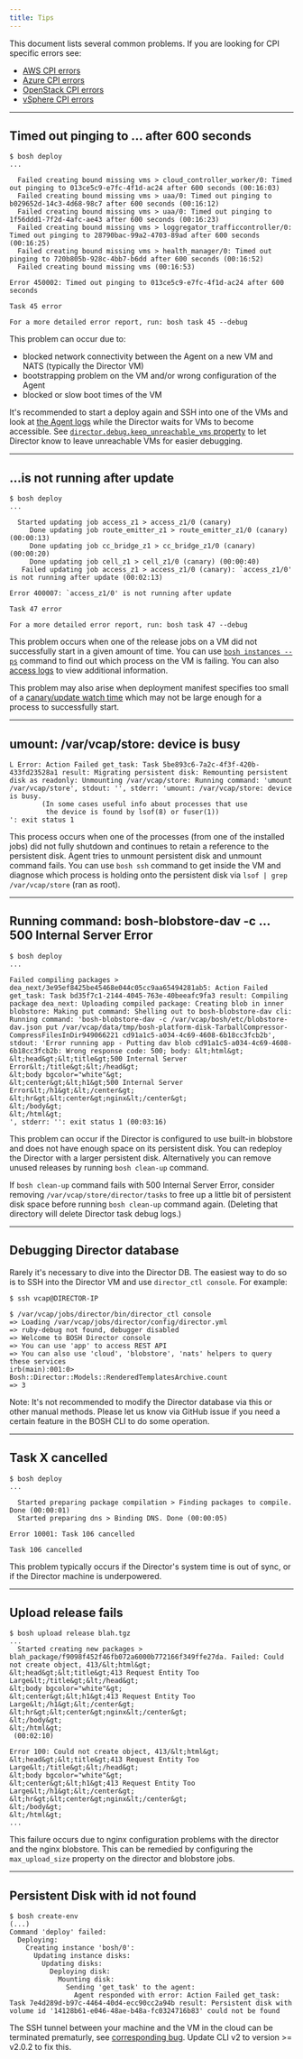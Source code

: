 ```yaml
---
title: Tips
---
```


This document lists several common problems. If you are looking for CPI specific errors see:

- [AWS CPI errors](aws-cpi.md#errors)
- [Azure CPI errors](azure-cpi.md#errors)
- [OpenStack CPI errors](openstack-cpi.md#errors)
- [vSphere CPI errors](vsphere-cpi.md#errors)

---
## Timed out pinging to ... after 600 seconds <a id="unreachable-agent"></a>

```shell
$ bosh deploy
...

  Failed creating bound missing vms > cloud_controller_worker/0: Timed out pinging to 013ce5c9-e7fc-4f1d-ac24 after 600 seconds (00:16:03)
  Failed creating bound missing vms > uaa/0: Timed out pinging to b029652d-14c3-4d68-98c7 after 600 seconds (00:16:12)
  Failed creating bound missing vms > uaa/0: Timed out pinging to 1f56ddd1-7f2d-4afc-ae43 after 600 seconds (00:16:23)
  Failed creating bound missing vms > loggregator_trafficcontroller/0: Timed out pinging to 28790bac-99a2-4703-89ad after 600 seconds (00:16:25)
  Failed creating bound missing vms > health_manager/0: Timed out pinging to 720b805b-928c-4bb7-b6dd after 600 seconds (00:16:52)
  Failed creating bound missing vms (00:16:53)

Error 450002: Timed out pinging to 013ce5c9-e7fc-4f1d-ac24 after 600 seconds

Task 45 error

For a more detailed error report, run: bosh task 45 --debug
```

This problem can occur due to:

- blocked network connectivity between the Agent on a new VM and NATS (typically the Director VM)
- bootstrapping problem on the VM and/or wrong configuration of the Agent
- blocked or slow boot times of the VM

It's recommended to start a deploy again and SSH into one of the VMs and look at [the Agent logs](job-logs.md#agent-logs) while the Director waits for VMs to become accessible. See [`director.debug.keep_unreachable_vms` property](https://bosh.io/jobs/director?source=github.com/cloudfoundry/bosh#p=director.debug.keep_unreachable_vms) to let Director know to leave unreachable VMs for easier debugging.

---
## ...is not running after update <a id="failed-job"></a>

```shell
$ bosh deploy
...

  Started updating job access_z1 > access_z1/0 (canary)
     Done updating job route_emitter_z1 > route_emitter_z1/0 (canary) (00:00:13)
     Done updating job cc_bridge_z1 > cc_bridge_z1/0 (canary) (00:00:20)
     Done updating job cell_z1 > cell_z1/0 (canary) (00:00:40)
   Failed updating job access_z1 > access_z1/0 (canary): `access_z1/0' is not running after update (00:02:13)

Error 400007: `access_z1/0' is not running after update

Task 47 error

For a more detailed error report, run: bosh task 47 --debug
```

This problem occurs when one of the release jobs on a VM did not successfully start in a given amount of time. You can use [`bosh instances --ps`](sysadmin-commands.md#health) command to find out which process on the VM is failing. You can also [access logs](job-logs.md#vm-logs) to view additional information.

This problem may also arise when deployment manifest specifies too small of a [canary/update watch time](deployment-manifest.md#update) which may not be large enough for a process to successfully start.

---
## umount: /var/vcap/store: device is busy <a id="unmount-persistent-disk"></a>

```shell
L Error: Action Failed get_task: Task 5be893c6-7a2c-4f3f-420b-433fd23528a1 result: Migrating persistent disk: Remounting persistent disk as readonly: Unmounting /var/vcap/store: Running command: 'umount /var/vcap/store', stdout: '', stderr: 'umount: /var/vcap/store: device is busy.
        (In some cases useful info about processes that use
         the device is found by lsof(8) or fuser(1))
': exit status 1
```

This process occurs when one of the processes (from one of the installed jobs) did not fully shutdown and continues to retain a reference to the persistent disk. Agent tries to unmount persistent disk and unmount command fails. You can use `bosh ssh` command to get inside the VM and diagnose which process is holding onto the persistent disk via `lsof | grep /var/vcap/store` (ran as root).

---
## Running command: bosh-blobstore-dav -c ... 500 Internal Server Error <a id="blobstore-out-of-space"></a>

```shell
$ bosh deploy
...

Failed compiling packages > dea_next/3e95ef8425be45468e044c05cc9aa65494281ab5: Action Failed get_task: Task bd35f7c1-2144-4045-763e-40beeafc9fa3 result: Compiling package dea_next: Uploading compiled package: Creating blob in inner blobstore: Making put command: Shelling out to bosh-blobstore-dav cli: Running command: 'bosh-blobstore-dav -c /var/vcap/bosh/etc/blobstore-dav.json put /var/vcap/data/tmp/bosh-platform-disk-TarballCompressor-CompressFilesInDir949066221 cd91a1c5-a034-4c69-4608-6b18cc3fcb2b', stdout: 'Error running app - Putting dav blob cd91a1c5-a034-4c69-4608-6b18cc3fcb2b: Wrong response code: 500; body: &lt;html&gt;
&lt;head&gt;&lt;title&gt;500 Internal Server Error&lt;/title&gt;&lt;/head&gt;
&lt;body bgcolor="white"&gt;
&lt;center&gt;&lt;h1&gt;500 Internal Server Error&lt;/h1&gt;&lt;/center&gt;
&lt;hr&gt;&lt;center&gt;nginx&lt;/center&gt;
&lt;/body&gt;
&lt;/html&gt;
', stderr: '': exit status 1 (00:03:16)
```

This problem can occur if the Director is configured to use built-in blobstore and does not have enough space on its persistent disk. You can redeploy the Director with a larger persistent disk. Alternatively you can remove unused releases by running `bosh clean-up` command.

If `bosh clean-up` command fails with 500 Internal Server Error, consider removing `/var/vcap/store/director/tasks` to free up a little bit of persistent disk space before running `bosh clean-up` command again. (Deleting that directory will delete Director task debug logs.)

---
## Debugging Director database <a id="director-db"></a>

Rarely it's necessary to dive into the Director DB. The easiest way to do so is to SSH into the Director VM and use `director_ctl console`. For example:

```shell
$ ssh vcap@DIRECTOR-IP

$ /var/vcap/jobs/director/bin/director_ctl console
=> Loading /var/vcap/jobs/director/config/director.yml
=> ruby-debug not found, debugger disabled
=> Welcome to BOSH Director console
=> You can use 'app' to access REST API
=> You can also use 'cloud', 'blobstore', 'nats' helpers to query these services
irb(main):001:0> Bosh::Director::Models::RenderedTemplatesArchive.count
=> 3
```

<p class="note">Note: It's not recommended to modify the Director database via this or other manual methods. Please let us know via GitHub issue if you need a certain feature in the BOSH CLI to do some operation.</p>

---
## Task X cancelled <a id="canceled-task"></a>

```shell
$ bosh deploy
...

  Started preparing package compilation > Finding packages to compile. Done (00:00:01)
  Started preparing dns > Binding DNS. Done (00:00:05)

Error 10001: Task 106 cancelled

Task 106 cancelled
```

This problem typically occurs if the Director's system time is out of sync, or if the Director machine is underpowered.

---
## Upload release fails <a id="upload-release-entity-too-large"></a>

```shell
$ bosh upload release blah.tgz
...
  Started creating new packages > blah_package/f9098f452f46fb072a6000b772166f349ffe27da. Failed: Could not create object, 413/&lt;html&gt;
&lt;head&gt;&lt;title&gt;413 Request Entity Too Large&lt;/title&gt;&lt;/head&gt;
&lt;body bgcolor="white"&gt;
&lt;center&gt;&lt;h1&gt;413 Request Entity Too Large&lt;/h1&gt;&lt;/center&gt;
&lt;hr&gt;&lt;center&gt;nginx&lt;/center&gt;
&lt;/body&gt;
&lt;/html&gt;
 (00:02:10)

Error 100: Could not create object, 413/&lt;html&gt;
&lt;head&gt;&lt;title&gt;413 Request Entity Too Large&lt;/title&gt;&lt;/head&gt;
&lt;body bgcolor="white"&gt;
&lt;center&gt;&lt;h1&gt;413 Request Entity Too Large&lt;/h1&gt;&lt;/center&gt;
&lt;hr&gt;&lt;center&gt;nginx&lt;/center&gt;
&lt;/body&gt;
&lt;/html&gt;
...
```

This failure occurs due to nginx configuration problems with the director and the nginx blobstore. This can be remedied by configuring the `max_upload_size` property on the director and blobstore jobs.

---
## Persistent Disk with id <UUID> not found <a id="persistent-disk-not-found"></a>

```shell
$ bosh create-env
(...)
Command 'deploy' failed:
  Deploying:
    Creating instance 'bosh/0':
      Updating instance disks:
        Updating disks:
          Deploying disk:
            Mounting disk:
              Sending 'get_task' to the agent:
                Agent responded with error: Action Failed get_task: Task 7e4d289d-b97c-4464-40d4-ecc90cc2a94b result: Persistent disk with volume id '14128b61-e046-48ae-b48a-fc0324716b83' could not be found
```

The SSH tunnel between your machine and the VM in the cloud can be terminated prematurly, see [corresponding bug](https://github.com/cloudfoundry/bosh-cli/issues/110). Update CLI v2 to version >= v2.0.2 to fix this.
